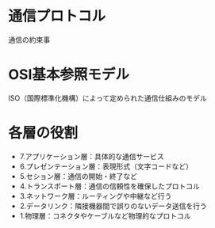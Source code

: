 # 通信プロトコル
通信の約束事

# OSI基本参照モデル
ISO（国際標準化機構）によって定められた通信仕組みのモデル

# 各層の役割
 - 7.アプリケーション層：具体的な通信サービス
 - 6.プレゼンテーション層：表現形式（文字コードなど）
 - 5.セション層：通信の開始・終了など
 - 4.トランスポート層：通信の信頼性を確保したプロトコル
 - 3.ネットワーク層：ルーティングや中継など行う
 - 2.データリンク：隣接機器間で誤りのないデータ送信を行う
 - 1.物理層：コネクタやケーブルなど物理的なプロトコル
 